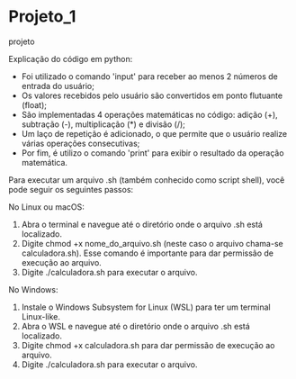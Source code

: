 # Projeto_1
 projeto

Explicação do código em python:
- Foi utilizado o comando 'input' para receber ao menos 2 números de entrada do usuário;
- Os valores recebidos pelo usuário são convertidos em ponto flutuante (float);
- São implementadas 4 operações matemáticas no código: adição (+), subtração (-), multiplicação (*) e divisão (/);
- Um laço de repetição é adicionado, o que permite que o usuário realize várias operações consecutivas;
- Por fim, é utilizo o comando 'print' para exibir o resultado da operação matemática.


Para executar um arquivo .sh (também conhecido como script shell), você pode seguir os seguintes passos:

No Linux ou macOS:

1. Abra o terminal e navegue até o diretório onde o arquivo .sh está localizado.
2. Digite chmod +x nome_do_arquivo.sh (neste caso o arquivo chama-se calculadora.sh).  Esse comando é importante para dar permissão de execução ao arquivo.
3. Digite ./calculadora.sh para executar o arquivo.

No Windows:

1. Instale o Windows Subsystem for Linux (WSL) para ter um terminal Linux-like.
2. Abra o WSL e navegue até o diretório onde o arquivo .sh está localizado.
3. Digite chmod +x calculadora.sh para dar permissão de execução ao arquivo.
4. Digite ./calculadora.sh para executar o arquivo.
